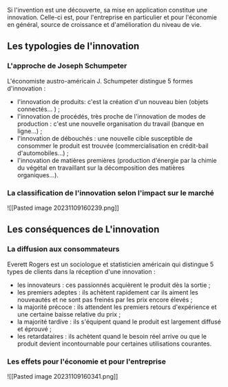 Si l'invention est une découverte, sa mise en application constitue une innovation. Celle-ci est, pour l'entreprise en particulier et pour l'économie en général, source de croissance et d'amélioration du niveau de vie.

## Les typologies de l'innovation
### L'approche de Joseph Schumpeter
L'économiste austro-américain J. Schumpeter distingue 5 formes d'innovation :
- l'innovation de produits: c'est la création d'un nouveau bien (objets connectés... ) ;
- l'innovation de procédés, très proche de l'innovation de modes de production : c'est une nouvelle organisation du travail (banque en ligne...) ;
- l'innovation de débouchés : une nouvelle cible susceptible de consommer le produit est trouvée (commercialisation en crédit-bail d'automobiles...) ;
- l'innovation de matières premières (production d'énergie par la chimie du végétal en travaillant sur la décomposition des matières organiques...).

### La classification de l'innovation selon l'impact sur le marché
![[Pasted image 20231109160239.png]]
## Les conséquences de L'innovation
### La diffusion aux consommateurs
Everett Rogers est un sociologue et statisticien américain qui distingue 5 types de clients dans la réception d'une innovation :
- les innovateurs : ces passionnés acquièrent le produit dès la sortie ;
- les premiers adeptes : ils achètent rapidement car ils aiment les nouveautés et ne sont pas freinés par les prix encore élevés ;
- la majorité précoce : ils attendent les premiers retours d'expérience et une certaine baisse relative du prix ;
- la majorité tardive : ils s'équipent quand le produit est largement diffusé et éprouvé ;
- les retardataires : ils achètent quand le besoin réel arrive ou que le produit devient incontournable pour certaines utilisations courantes.

### Les effets pour l'économie et pour l'entreprise
![[Pasted image 20231109160341.png]]
